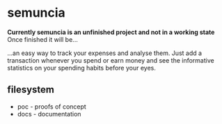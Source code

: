 # semuncia

**Currently semuncia is an unfinished project and not in a working state**
Once finished it will be...

...an easy way to track your expenses and analyse them. Just add a
transaction whenever you spend or earn money and see the informative statistics
on your spending habits before your eyes.

## filesystem
* poc - proofs of concept
* docs - documentation
